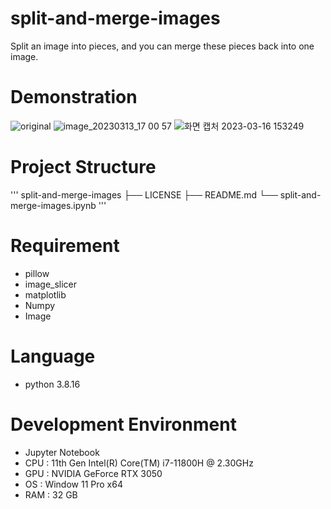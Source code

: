 # split-and-merge-images
 Split an image into pieces, and you can merge these pieces back into one image.
 
# Demonstration
![original](https://user-images.githubusercontent.com/93585651/225534602-102ab02f-6c8b-4abf-99db-f004a01e1c9c.jpg)
![image_20230313_17 00 57](https://user-images.githubusercontent.com/93585651/225534077-5f67c6df-0f7a-4f89-aedc-fbd73349050e.png)
![화면 캡처 2023-03-16 153249](https://user-images.githubusercontent.com/93585651/225534128-ed4d6473-7989-4472-bddd-3b57922cfa38.png)
 
# Project Structure
 '''
 split-and-merge-images
├── LICENSE
├── README.md
└── split-and-merge-images.ipynb
 '''
 
# Requirement
- pillow
- image_slicer
- matplotlib
- Numpy
- Image
 
# Language
- python 3.8.16

# Development Environment
- Jupyter Notebook
- CPU : 11th Gen Intel(R) Core(TM) i7-11800H @ 2.30GHz
- GPU : NVIDIA GeForce RTX 3050
- OS : Window 11 Pro x64
- RAM : 32 GB
